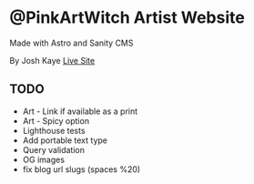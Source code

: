 # @PinkArtWitch Artist Website 
Made with Astro and Sanity CMS

By Josh Kaye 
[Live Site](https://pinkartwitch.com)

## TODO
* Art - Link if available as a print
* Art - Spicy option
* Lighthouse tests
* Add portable text type
* Query validation
* OG images
* fix blog url slugs (spaces %20)